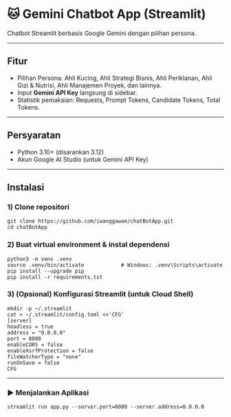 # 🐱 Gemini Chatbot App (Streamlit)

Chatbot Streamlit berbasis Google Gemini dengan pilihan persona.

---

## Fitur
- Pilihan Persona: Ahli Kucing, Ahli Strategi Bisnis, Ahli Periklanan, Ahli Gizi & Nutrisi, Ahli Manajemen Proyek, dan lainnya.
- Input **Gemini API Key** langsung di sidebar.
- Statistik pemakaian: Requests, Prompt Tokens, Candidate Tokens, Total Tokens.

---

## Persyaratan
- Python 3.10+ (disarankan 3.12)
- Akun Google AI Studio (untuk Gemini API Key)

---

## Instalasi

### 1) Clone repositori
```
git clone https://github.com/iwanggawae/chatBotApp.git
cd chatBotApp
```
### 2) Buat virtual environment & instal dependensi
```
python3 -m venv .venv
source .venv/bin/activate            # Windows: .venv\Scripts\activate
pip install --upgrade pip
pip install -r requirements.txt
```
### 3) (Opsional) Konfigurasi Streamlit (untuk Cloud Shell)
```
mkdir -p ~/.streamlit
cat > ~/.streamlit/config.toml <<'CFG'
[server]
headless = true
address = "0.0.0.0"
port = 8080
enableCORS = false
enableXsrfProtection = false
fileWatcherType = "none"
runOnSave = false
CFG
```
---
### ▶️ Menjalankan Aplikasi
```
streamlit run app.py --server.port=8080 --server.address=0.0.0.0
```

